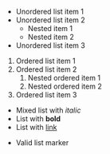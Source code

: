 * Unordered list item 1
* Unordered list item 2
  * Nested item 1
  * Nested item 2
* Unordered list item 3

1. Ordered list item 1
2. Ordered list item 2
   1. Nested ordered item 1
   2. Nested ordered item 2
3. Ordered list item 3

* Mixed list with *italic*
* List with **bold**
* List with [link](https://example.com) 

+ Valid list marker